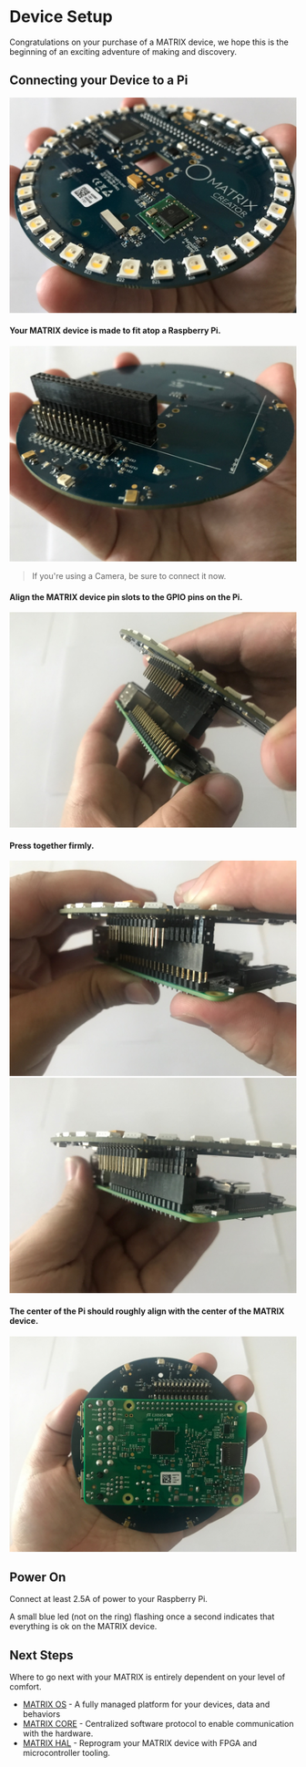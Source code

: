 # Device Setup

Congratulations on your purchase of a MATRIX device, we hope this is the beginning of an exciting adventure of making and discovery.

## Connecting your Device to a Pi

![](img/m-3.jpg)

#### Your MATRIX device is made to fit atop a Raspberry Pi.

![](img/m-7.jpg)

> If you're using a Camera, be sure to connect it now.

#### Align the MATRIX device pin slots to the GPIO pins on the Pi.

![](img/m-10.jpg)

#### Press together firmly.

![](img/m-2.jpg)
![](img/m-8.jpg)

#### The center of the Pi should roughly align with the center of the MATRIX device.

![](img/m-13.jpg)

## Power On

Connect at least 2.5A of power to your Raspberry Pi.

A small blue led (not on the ring) flashing once a second indicates that everything is ok on the MATRIX device.

## Next Steps



Where to go next with your MATRIX is entirely dependent on your level of comfort.

- [MATRIX OS](matrix-os/) - A fully managed platform for your devices, data and behaviors
- [MATRIX CORE](matrix-core/) - Centralized software protocol to enable communication with the hardware.
- [MATRIX HAL](matrix-hal/) - Reprogram your MATRIX device with FPGA and microcontroller tooling.